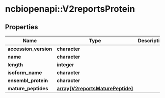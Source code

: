 # ncbiopenapi::V2reportsProtein


## Properties
Name | Type | Description | Notes
------------ | ------------- | ------------- | -------------
**accession_version** | **character** |  | [optional] 
**name** | **character** |  | [optional] 
**length** | **integer** |  | [optional] 
**isoform_name** | **character** |  | [optional] 
**ensembl_protein** | **character** |  | [optional] 
**mature_peptides** | [**array[V2reportsMaturePeptide]**](v2reportsMaturePeptide.md) |  | [optional] 


